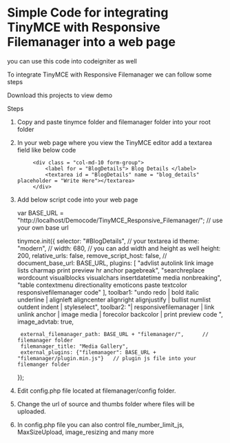 <h1>Simple Code for integrating TinyMCE with Responsive Filemanager into a web page</h1>
you can use this code into codeigniter as well

To integrate TinyMCE with Responsive Filemanager we can follow some steps


Download this projects to view demo

Steps 

1. Copy and paste tinymce folder and filemanager folder into your root folder
2. In your web page where you view the TinyMCE editor add a textarea field like below code

            <div class = "col-md-10 form-group">
                <label for = "BlogDetails"> Blog Details </label>
                <textarea id = "BlogDetails" name = "blog_details" placeholder = "Write Here"></textarea>
            </div>
3. Add below script code into your web page




    var BASE_URL = "http://localhost/Democode/TinyMCE_Responsive_Filemanager/";   // use your own base url


    tinymce.init({
        selector: "#BlogDetails",   // your textarea id
        theme: "modern",
        // width: 680,    // you can add width and height as well
        height: 200,
        relative_urls: false,
        remove_script_host: false,
        // document_base_url: BASE_URL,
        plugins: [
            "advlist autolink link image lists charmap print preview hr anchor pagebreak",
            "searchreplace wordcount visualblocks visualchars insertdatetime media nonbreaking",
            "table contextmenu directionality emoticons paste textcolor responsivefilemanager code"
        ],
        toolbar1: "undo redo | bold italic underline | alignleft aligncenter alignright alignjustify | bullist numlist outdent indent | styleselect",
        toolbar2: "| responsivefilemanager | link unlink anchor | image media | forecolor backcolor  | print preview code ",
        image_advtab: true,

        external_filemanager_path: BASE_URL + "filemanager/",      // filemanager folder
        filemanager_title: "Media Gallery",
        external_plugins: {"filemanager": BASE_URL + "filemanager/plugin.min.js"}   // plugin js file into your filemanger folder
    });





4. Edit config.php file located at  filemanager/config folder.
5. Change the url of source and thumbs folder where files will be uploaded. 	
6. In config.php file you can also control file_number_limit_js, MaxSizeUpload, image_resizing and many more
